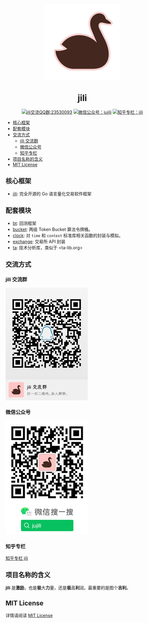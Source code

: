 <!-- markdownlint-disable MD041 -->
<p align="center"><img src="./image/logo.png" alt=""></p>

<h1 align="center">jili</h1>

<p align="center">
<!--  -->
<a target="_blank" href="//shang.qq.com/wpa/qunwpa?idkey=7f61280435c41608fb8cb96cf8af7d31ef0007c44b223c9e3596ce84dec329bc"><img border="0" src="https://img.shields.io/badge/QQ%20群-23%2053%2000%2093-blue.svg" alt="jili交流QQ群:23530093" title="jili交流QQ群:23530093"></a>
<!--  -->
<a href="https://mp.weixin.qq.com/s?__biz=MzA4MDU4NDI5Mw==&mid=2455230332&idx=1&sn=8086c43e259b0012596ed63d6ecd7d10&chksm=88017c76bf76f5604f2f3280ffd96029b5ccaf99db48d18066d3e3bc9bc8a2e1a05de1a3225f&mpshare=1&scene=1&srcid=&sharer_sharetime=1578553397373&sharer_shareid=5ce52651949258759d82d1bf31b455b5#rd"><img src="https://img.shields.io/badge/微信公众号-jujili-success.svg" alt="微信公众号：jujili" title="微信公众号：jujili"/></a>
<!--  -->
<a href="https://zhuanlan.zhihu.com/jujili"><img src="https://img.shields.io/badge/知乎专栏-jili-blue.svg" alt="知乎专栏：jili" title="知乎专栏：jili"/></a>
<!--  -->
</p>

- [核心框架](#%e6%a0%b8%e5%bf%83%e6%a1%86%e6%9e%b6)
- [配套模块](#%e9%85%8d%e5%a5%97%e6%a8%a1%e5%9d%97)
- [交流方式](#%e4%ba%a4%e6%b5%81%e6%96%b9%e5%bc%8f)
	- [jili 交流群](#jili-%e4%ba%a4%e6%b5%81%e7%be%a4)
	- [微信公众号](#%e5%be%ae%e4%bf%a1%e5%85%ac%e4%bc%97%e5%8f%b7)
	- [知乎专栏](#%e7%9f%a5%e4%b9%8e%e4%b8%93%e6%a0%8f)
- [项目名称的含义](#%e9%a1%b9%e7%9b%ae%e5%90%8d%e7%a7%b0%e7%9a%84%e5%90%ab%e4%b9%89)
- [MIT License](#mit-license)

## 核心框架

- [jili](https://github.com/jujili/jili#jili): 完全开源的 Go 语言量化交易软件框架

## 配套模块

- [bt](https://github.com/jujili/bt#mahjong-backtesting): 回测框架
- [bucket](https://github.com/jujili/bucket): 两级 Token Bucket 算法令牌桶。
- [clock](https://github.com/jujili/clock): 对 `time` 和 `context` 标准库相关函数的封装与模拟。
- [exchange](https://github.com/jujili/exchange#men_wrestling-exchange): 交易所 API 封装
- [ta](https://github.com/jujili/ta#metal-technical-analysis): 技术分析库，类似于 <ta-lib.org>

## 交流方式

### jili 交流群

![jili交流QQ群:23530093](./image/qq.jpg)

### 微信公众号

![微信公众号:jujili](./image/wx.png)

### 知乎专栏

[知乎专栏 jili](https://zhuanlan.zhihu.com/jujili)

## 项目名称的含义

**jili** 是**激励**，也是**极**大**力**量，还是**极**高**利**润，最重要的是图个**吉利**。

## MIT License

详情请阅读 [MIT License](LICENSE)
